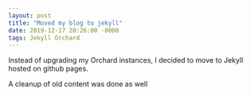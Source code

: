 ```yaml
---
layout: post
title: "Moved my blog to jekyll"
date: 2019-12-17 20:26:00 -0000
tags: Jekyll Orchard
---
```

Instead of upgrading my Orchard instances, I decided to move to Jekyll hosted on github pages.

A cleanup of old content was done as well
